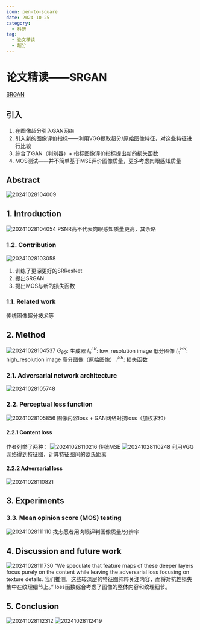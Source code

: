 ```yaml
---
icon: pen-to-square
date: 2024-10-25
category:
  - 科研
tag:
  - 论文精读
  - 超分
---
```

# 论文精读——SRGAN

[SRGAN](https://arxiv.org/pdf/1609.04802)

## 引入

1. 在图像超分引入GAN网络
2. 引入新的图像评价指标——利用VGG提取超分/原始图像特征，对这些特征进行比较
3. 综合了GAN（判别器）+ 指标图像评价指标提出新的损失函数
4. MOS测试——并不简单基于MSE评价图像质量，更多考虑肉眼感知质量

## Abstract

![20241028104009](https://qby-1330074694.cos.ap-nanjing.myqcloud.com/images/20241028104009.png)

## 1. Introduction

![20241028104054](https://qby-1330074694.cos.ap-nanjing.myqcloud.com/images/20241028104054.png)
PSNR高不代表肉眼感知质量更高，其余略

### 1.2. Contribution

![20241028103058](https://qby-1330074694.cos.ap-nanjing.myqcloud.com/images/20241028103058.png)

1. 训练了更深更好的SRResNet
2. 提出SRGAN
3. 提出MOS与新的损失函数

### 1.1. Related work

传统图像超分技术等

## 2. Method

![20241028104537](https://qby-1330074694.cos.ap-nanjing.myqcloud.com/images/20241028104537.png)
$G_{θG}$: 生成器
$I_n^{LR}$: low_resolution image 低分图像
$I_n^{HR}$: high_resolution image 高分图像（原始图像）
$l^{SR}$: 损失函数

### 2.1. Adversarial network architecture

![20241028105748](https://qby-1330074694.cos.ap-nanjing.myqcloud.com/images/20241028105748.png)

### 2.2. Perceptual loss function

![20241028105856](https://qby-1330074694.cos.ap-nanjing.myqcloud.com/images/20241028105856.png)
图像内容loss + GAN网络对抗loss（加权求和）

#### 2.2.1 Content loss

作者列举了两种：
![20241028110216](https://qby-1330074694.cos.ap-nanjing.myqcloud.com/images/20241028110216.png)
传统MSE
![20241028110248](https://qby-1330074694.cos.ap-nanjing.myqcloud.com/images/20241028110248.png)
利用VGG网络得到特征图，计算特征图间的欧氏距离

#### 2.2.2 Adversarial loss

![20241028110821](https://qby-1330074694.cos.ap-nanjing.myqcloud.com/images/20241028110821.png)

## 3. Experiments

### 3.3. Mean opinion score (MOS) testing

![20241028111110](https://qby-1330074694.cos.ap-nanjing.myqcloud.com/images/20241028111110.png)
找志愿者用肉眼评判图像质量/分辨率

## 4. Discussion and future work

![20241028111730](https://qby-1330074694.cos.ap-nanjing.myqcloud.com/images/20241028111730.png)
“We speculate that feature maps of these deeper layers focus purely on the content while leaving the adversarial loss focusing on texture details.
我们推测，这些较深层的特征图纯粹关注内容，而将对抗性损失集中在纹理细节上。”
loss函数综合考虑了图像的整体内容和纹理细节。

## 5. Conclusion

![20241028112312](https://qby-1330074694.cos.ap-nanjing.myqcloud.com/images/20241028112312.png)
![20241028112419](https://qby-1330074694.cos.ap-nanjing.myqcloud.com/images/20241028112419.png)
